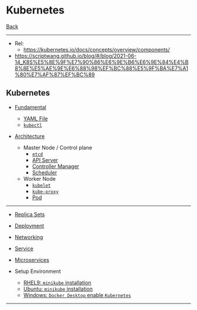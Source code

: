# Kubernetes

[Back](../../index.md)

---

- Rel:
  - https://kubernetes.io/docs/concepts/overview/components/
- https://scriptwang.github.io/blog/#/blog/2021-06-14_K8S%E5%8E%9F%E7%90%86%E6%9E%B6%E6%9E%84%E4%B8%8E%E5%AE%9E%E6%88%98%EF%BC%88%E5%9F%BA%E7%A1%80%E7%AF%87%EF%BC%89

## Kubernetes

- [Fundamental](./fundamental/fundamental/fundamental.md)

  - [YAML File](./fundamental/yaml/yaml.md)
  - [`kubectl`](./fundamental/kubectl/kubectl.md)

- [Architecture](./architecture/architecture/architecture.md)
  - Master Node / Control plane
    - [`etcd`](./architecture/etcd/etcd.md)
    - [API Server](./architecture/api_server/api_server.md)
    - [Controller Manager](./architecture/controller_manager/controller_manager.md)
    - [Scheduler](./architecture/scheduler/scheduler.md)
  - Worker Node
    - [`kubelet`](./architecture/kubelet/kubelet.md)
    - [`kube-proxy`](./architecture/kube_proxy/kube_proxy.md)
    - [Pod](./architecture/pod/pod.md)

---

- [Replica Sets](./replica/replica.md)
- [Deployment](./deployment/deployment.md)

- [Networking](./networking/networking.md)
- [Service](./service/service.md)
- [Microservices](./microservices/microservices.md)

- Setup Environment

  - [RHEL9: `minikube` installation](./install/minikube_rhel9/minikube_rhel9.md)
  - [Ubuntu: `minikube` installation](./install/minikube_ubuntu/minikube_ubuntu.md)
  - [Windows: `Docker Desktop` enable `Kubernetes`](./install/kube_docker_desktop_win/kube_docker_desktop_win.md)

---
